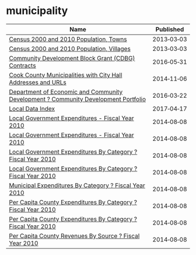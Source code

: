 # municipality

Name | Published
---- | ---------
[Census 2000 and 2010 Population, Towns](../datasets/fqf5-9nc2.md) | 2013&#x2011;03&#x2011;03
[Census 2000 and 2010 Population, Villages](../datasets/gxct-stum.md) | 2013&#x2011;03&#x2011;03
[Community Development Block Grant (CDBG) Contracts](../datasets/n9bu-8eic.md) | 2016&#x2011;05&#x2011;31
[Cook County Municipalities with City Hall Addresses and URLs](../datasets/ybvh-5bzv.md) | 2014&#x2011;11&#x2011;06
[Department of Economic and Community Development ? Community Development Portfolio](../datasets/adkf-vin2.md) | 2016&#x2011;03&#x2011;22
[Local Data Index](../datasets/mxu7-dpdx.md) | 2017&#x2011;04&#x2011;17
[Local Government Expenditures - Fiscal Year 2010](../datasets/sem9-aqf8.md) | 2014&#x2011;08&#x2011;08
[Local Government Expenditures - Fiscal Year 2010](../datasets/sem9-aqf8.md) | 2014&#x2011;08&#x2011;08
[Local Government Expenditures By Category ? Fiscal Year 2010](../datasets/aid4-m6ib.md) | 2014&#x2011;08&#x2011;08
[Local Government Expenditures By Category ? Fiscal Year 2010](../datasets/aid4-m6ib.md) | 2014&#x2011;08&#x2011;08
[Municipal Expenditures By Category ? Fiscal Year 2010](../datasets/6ndv-zvyu.md) | 2014&#x2011;08&#x2011;08
[Per Capita County Expenditures By Category ? Fiscal Year 2010](../datasets/a4ed-p662.md) | 2014&#x2011;08&#x2011;08
[Per Capita County Expenditures By Category ? Fiscal Year 2010](../datasets/a4ed-p662.md) | 2014&#x2011;08&#x2011;08
[Per Capita County Revenues By Source ? Fiscal Year 2010](../datasets/bu35-imdp.md) | 2014&#x2011;08&#x2011;08

